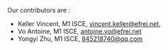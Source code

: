 Our contributors are :
- Keller Vincent, M1 ISCE, vincent.keller@efrei.net, 
- Vo Antoine, M1 ISCE, antoine.vo@efrei.net
- Yongyi Zhu, M1 ISCE, 845218740@qq.com
